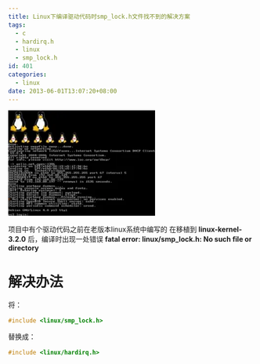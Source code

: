 ```yaml
---
title: Linux下编译驱动代码时smp_lock.h文件找不到的解决方案
tags:
  - c
  - hardirq.h
  - linux
  - smp_lock.h
id: 401
categories:
  - linux
date: 2013-06-01T13:07:20+08:00
---
```


![kernel](/wp-content/uploads/2013/06/linux_kernel.webp#center)

项目中有个驱动代码之前在老版本linux系统中编写的
在移植到 **linux-kernel-3.2.0** 后，编译时出现一处错误 **fatal error: linux/smp_lock.h: No such file or directory**

# 解决办法
将：
```c
#include <linux/smp_lock.h>
```
替换成：
```c
#include <linux/hardirq.h>
```
